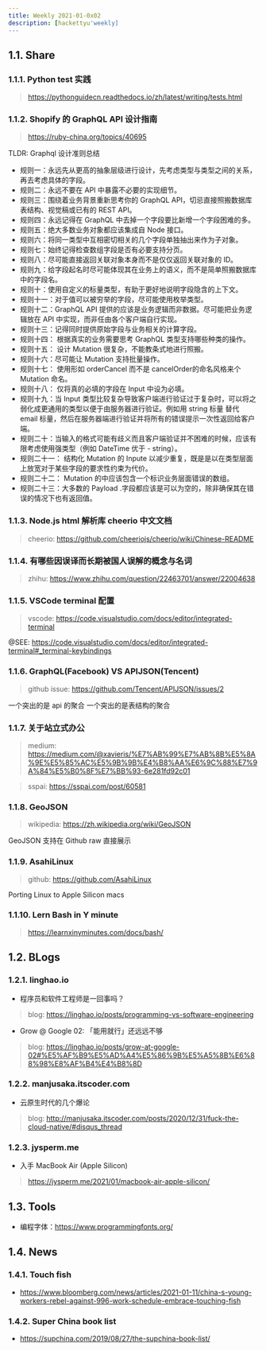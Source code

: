 ```yaml
---
title: Weekly 2021-01-0x02
description: [hackettyu'weekly]
---
```


## 1.1. Share

### 1.1.1. Python test 实践

> https://pythonguidecn.readthedocs.io/zh/latest/writing/tests.html

### 1.1.2. Shopify 的 GraphQL API 设计指南

> https://ruby-china.org/topics/40695

TLDR:  Graphql 设计准则总结
- 规则一：永远先从更高的抽象层级进行设计，先考虑类型与类型之间的关系，再去考虑具体的字段。
- 规则二：永远不要在 API 中暴露不必要的实现细节。
- 规则三：围绕着业务背景重新思考你的 GraphQL API，切忌直接照搬数据库表结构、视觉稿或已有的 REST API。
- 规则四：永远记得在 GraphQL 中去掉一个字段要比新增一个字段困难的多。
- 规则五：绝大多数业务对象都应该集成自 Node 接口。
- 规则六：将同一类型中互相密切相关的几个字段单独抽出来作为子对象。
- 规则七：始终记得检查数组字段是否有必要支持分页。
- 规则八：尽可能直接返回关联对象本身而不是仅仅返回关联对象的 ID。
- 规则九：给字段起名时尽可能体现其在业务上的语义，而不是简单照搬数据库中的字段名。
- 规则十：使用自定义的标量类型，有助于更好地说明字段隐含的上下文。
- 规则十一：对于值可以被穷举的字段，尽可能使用枚举类型。
- 规则十二：GraphQL API 提供的应该是业务逻辑而非数据。尽可能把业务逻辑放在 API 中实现，而非任由各个客户端自行实现。
- 规则十三：记得同时提供原始字段与业务相关的计算字段。
- 规则十四： 根据真实的业务需要思考 GraphQL 类型支持哪些种类的操作。
- 规则十五： 设计 Mutation 很复杂，不能教条式地进行照搬。
- 规则十六：尽可能让 Mutation 支持批量操作。
- 规则十七： 使用形如 orderCancel 而不是 cancelOrder的命名风格来个 Mutation 命名。
- 规则十八： 仅将真的必填的字段在 Input 中设为必填。
- 规则十九：当 Input 类型比较复杂导致客户端进行验证过于复杂时，可以将之弱化成更通用的类型以便于由服务器进行验证。例如用 string 标量 替代 email 标量，然后在服务器端进行验证并将所有的错误提示一次性返回给客户端。
- 规则二十：当输入的格式可能有歧义而且客户端验证并不困难的时候，应该有限考虑使用强类型（例如 DateTime 优于 - string）。
- 规则二十一： 结构化 Mutation 的 Inpute 以减少重复，既是是以在类型层面上放宽对于某些字段的要求性约束为代价。
- 规则二十二： Mutation 的中应该包含一个标识业务层面错误的数组。
- 规则二十三：大多数的 Payload .字段都应该是可以为空的，除非确保其在错误的情况下也有返回值。

### 1.1.3. Node.js html 解析库 cheerio 中文文档

> cheerio: https://github.com/cheeriojs/cheerio/wiki/Chinese-README

### 1.1.4. 有哪些因误译而长期被国人误解的概念与名词

> zhihu: https://www.zhihu.com/question/22463701/answer/22004638

### 1.1.5. VSCode terminal 配置

> vscode: https://code.visualstudio.com/docs/editor/integrated-terminal

@SEE: https://code.visualstudio.com/docs/editor/integrated-terminal#_terminal-keybindings

### 1.1.6. GraphQL(Facebook) VS APIJSON(Tencent)

> github issue: https://github.com/Tencent/APIJSON/issues/2

一个突出的是 api 的聚合 一个突出的是表结构的聚合

### 1.1.7. 关于站立式办公

> medium: https://medium.com/@xavieris/%E7%AB%99%E7%AB%8B%E5%8A%9E%E5%85%AC%E5%9B%9B%E4%B8%AA%E6%9C%88%E7%9A%84%E5%B0%8F%E7%BB%93-6e281fd92c01

> sspai: https://sspai.com/post/60581

### 1.1.8. GeoJSON

> wikipedia: https://zh.wikipedia.org/wiki/GeoJSON

GeoJSON 支持在 Github raw 直接展示

### 1.1.9. AsahiLinux

> github: https://github.com/AsahiLinux

Porting Linux to Apple Silicon macs

### 1.1.10. Lern Bash in Y minute

> https://learnxinyminutes.com/docs/bash/

## 1.2. BLogs

### 1.2.1. linghao.io

- 程序员和软件工程师是一回事吗？

> blog: https://linghao.io/posts/programming-vs-software-engineering

- Grow @ Google 02: 「能用就行」还远远不够

> blog: https://linghao.io/posts/grow-at-google-02#%E5%AF%B9%E5%AD%A4%E5%86%9B%E5%A5%8B%E6%88%98%E8%AF%B4%E4%B8%8D

### 1.2.2. manjusaka.itscoder.com

- 云原生时代的几个爆论

> blog: http://manjusaka.itscoder.com/posts/2020/12/31/fuck-the-cloud-native/#disqus_thread


### 1.2.3. jysperm.me

- 入手 MacBook Air (Apple Silicon)
> https://jysperm.me/2021/01/macbook-air-apple-silicon/


## 1.3. Tools

- 编程字体：https://www.programmingfonts.org/

## 1.4. News

### 1.4.1. Touch fish

- https://www.bloomberg.com/news/articles/2021-01-11/china-s-young-workers-rebel-against-996-work-schedule-embrace-touching-fish

### 1.4.2. Super China book list

- https://supchina.com/2019/08/27/the-supchina-book-list/